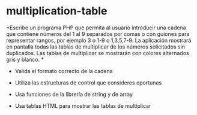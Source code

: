 # multiplication-table
*Escribe un programa PHP que permita al usuario introducir una cadena que contiene 
números del 1 al 9 separados por comas o con guiones para representar rangos, por ejemplo
3 o 1-9 o 1,3,5,7-9. La aplicación mostrará en pantalla todas las tablas de multiplicar 
de los números solicitados sin duplicados. Las tablas de multiplicar se mostrarán con colores alternados gris y blanco. *

* Valida el formato correcto de la cadena

* Utiliza las estructuras de control que consideres oportunas

* Usa funciones de la librería de string y de array

* Usa tablas HTML para mostrar las tablas de multiplicar

